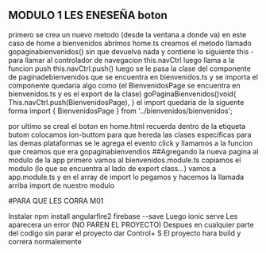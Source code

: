 ## MODULO 1 LES ENESEÑA boton
primero se crea un nuevo metodo (desde la ventana a donde va) en este caso de home a bienvenidos
abrimos home.ts
creamos el metodo llamado gopaginabienvenidos()
sin que devuelva nada y contiene lo siguiente
this -para llamar al controlador de navegacion this.navCtrl
luego llama a la funcion push this.navCtrl.push()
luego se le pasa la clase del componente de paginadebienvenidos que se encuentra en bienvenidos.ts
y se importa el componente 
quedaria algo como (el BienvenidosPage se encuentra en bienvenidos.ts y es el export de la clase)
goPaginaBienvenidos()void{
    This.navCtrl.push(BienvenidosPage),
}
el import quedaria de la siguente forma
import { BienvenidosPage } from '../bienvenidos/bienvenidos';


por ultimo se creal el boton en home.html
recuerda dentro de la etiqueta butom colocamos ion-buttom para que hereda las clases especificas para las demas plataformas
se le agrega el evento click y llamamos a la funcion que creamos que era gopaginabienvendios
##Agregando la nueva pagina al modulo de la app
primero vamos al bienvenidos.module.ts
copiamos el modulo (lo que se encuentra al lado de export class...)
vamos a app.module.ts
y en el array de import 
lo pegamos
y hacemos la llamada arriba import de nuestro modulo

#PARA QUE LES CORRA M01
 
 Instalar npm install angularfire2 firebase --save
 Luego ionic serve 
 Les aparecera un error (NO PAREN EL PROYECTO)
 Despues en cualquier parte del codigo sin parar el proyecto dar Control+ S
 El proyecto hara build y correra normalemente
